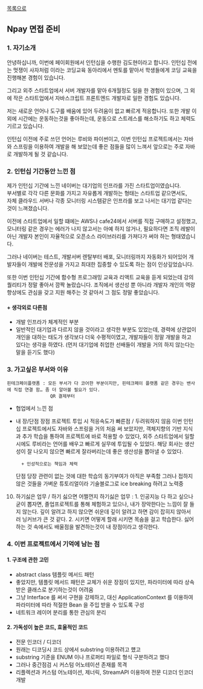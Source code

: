 [목록으로](https://github.com/Donsworkout/techInterview/blob/master/README.md)

## Npay 면접 준비
### 1. 자기소개
안녕하십니까, 이번에 페이회원에서 인턴십을 수행한 김도현이라고 합니다.
인턴십 전에는 멋쟁이 사자처럼 이라는 코딩교육 동아리에서 멘토를 맡아서 학생들에게 코딩 교육을 진행해본 경험이 있습니다.  

그리고 외주 스타트업에서 서버 개발자를 맡아 6개월정도 일을 한 경험이 있으며, 그 외에 작은 스타트업에서 자바스크립트 프론트엔드 개발자로 일한 경험도 있습니다. 

저는 새로운 언어나 도구를 배움에 있어 두려움이 없고 빠르게 적응합니다. 또한 개발 이외에 시간에는 운동하는것을 좋아하는데, 운동으로 스트레스를 해소하기도 하고 체력도 기르고 있습니다.

인턴십 이전에 주로 쓰던 언어는 루비와 파이썬이고, 이번 인턴십 프로젝트에서는 자바와 스프링을 이용하여 개발을 해 보았는데 좋은 점들을 많이 느껴서 앞으로는 주로 자바로 개발하게 될 것 같습니다.

### 2. 인턴십 기간동안 느낀 점 

제가 인턴십 기간에 느낀 네이버는 대기업의 인프라를 가진 스타트업이였습니다.  
부서별로 각각 다른 문화를 가지고 자유롭게 개발하는 형태는 스타트업 같으면서도,  
자체 클라우드 서버나 각종 모니터링 시스템같은 인프라를 보고 나서는 대기업 같다는 것이 느껴졌습니다. 

이전에 스타트업에서 일할 떄에는 AWS나 cafe24에서 서버를 직접 구매하고 설정했고, 모니터링 같은 경우는 에러가 나지 않고서는 아예 하지 않거나, 필요하다면 조직 레발이 아닌 개발자 본인이 자율적으로 오픈소스 라이브러리를 가져다가 써야 하는 형태였습니다.

그러나 네이버는 테스트, 개발서버 렌탈부터 배포, 모니터링까지 자동화가 되어있어 개발자들이 개발에 전문성을 가지고 최대한 집중할 수 있도록 하는 점이 인상깊었습니다.

또한 이번 인턴십 기간에 함수형 프로그래밍 교육과 리액트 교육을 듣게 되었는데 강의 퀄리티가 정말 좋아서 깜짝 놀랐습니다.
조직에서 생산성 뿐 아니라 개발자 개인의 역량 향상에도 관심을 갖고 지원 해주는 것 같아서 그 점도 정말 좋았습니다. 

#### + 생각외로 다른점 
- 개발 인프라가 체계적인 부분
- 일반적인 대기업과 다르지 않을 것이라고 생각한 부분도 있었는데, 경력에 상관없이 개인을 대하는 태도가 생각보다 더욱 수평적이였고, 개발자들이 정말 개발을 하고 있다는 생각을 하였다. (먼저 대기업에 취업한 선배들이 개발을 거의 하지 않는다는 말을 듣기도 했다)

### 3. 가고싶은 부서와 이유
	핀테크페이플랫폼 : 모든 부서가 다 코어한 부분이지만, 핀테크페이 플랫폼 같은 경우는 밴사에 직접 연결 함… 좀 더 알아볼 필요가 있다.
					QR 결제부터 
- 협업에서 느낀 점
- 내 장/단점 
	장점
		프로젝트 투입 시 적응속도가 빠른점 / 두려워하지 않음 
		이번 인턴십 프로젝트에서도 자바와 스프링을 거의 처음 써 보았지만, 객체지향의 기반 지식과 추가 학습을 통하여 프로젝트에 바로 적용할 수 있었다,
		외주 스타트업에서 일할 시에도 루비라는 언어를 배우고 빠르게 실무에 투입될 수 있었다. 해당 회사는 생산성이 잘 나오지 않으면 빠르게 잘라버리는데 
		좋은 생산성을 뽑아낼 수 있었다. 
		
		+ 인성적으로는 책임과 체력 
	단점
		당장 관련이 없는 것에 대한 학습의 동기부여가 아직은 부족함
		그러나 접하지 않은 것들을 가벼운 튜토리얼이라 기술블로그로 ice breaking 하려고 노력중 
10. 하기싫은 업무 / 하기 싫으면 어쩔껀지
	하기싫은 업무 : 
		1. 인공지능 
		다 하고 싶으나 굳이 뽑자면,
		졸업프로젝트를 통해 체험하고 있으나, 내가 장악한다는 느낌이 잘 들지 않는다. 깊이 알려고 하지 않으면 쉬운데 깊이 알려고 하면 감이 잡히지 않아서 러		닝커브가 큰 것 같다. 
		2. 시키면 어떻게 할래
		시키면 목숨을 걸고 학습한다. 싫어하는 것 속에서도 배울점을 발견하는것이 내 장점이라고 생각한다. 
	

### 4. 이번 프로젝트에서 기억에 남는 점

#### 1. 구조에 관한 고민
- abstract class  템플릿 메서드 패턴
- 좋았지만, 템플릿 메서드 패턴은 교체가 쉬운 장점이 있지만, 파라미터에 따라 상속받은 클래스로 분기하는것이 어려움
- 그냥 Interface 를 써서 구현을 강제하고, 대신 ApplicationContext 를 이용하여 파라미터에 따라 적절한 Bean 을 주입 받을 수 있도록 구성
- 네트워크 레이어 분리를 통한 관심의 분리

#### 2. 가독성이 높은 코드, 효울적인 코드
- 전문 인코더 / 디코더
- 원래는 디코딩시 코드 상에서 substring 이용하려고 헀고
- substring 기준을 ENUM 이나 프로퍼티 파일로 형식 구분하려고 했다
- 그러나 중간점검 시 커스텀 어노테이션 존재를 목격
- 리플렉션과 커스텀 어노테이션, 제너릭, StreamAPI 이용하여 전문 디코더 인코더 개발